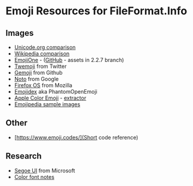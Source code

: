Emoji Resources for FileFormat.Info
===================================

Images
------
 * [Unicode.org comparison](http://unicode.org/emoji/charts/full-emoji-list.html)
 * [Wikipedia comparison](https://commons.wikimedia.org/wiki/Emoji)
 * [EmojiOne](https://www.emojione.com/) - ([GitHub](https://github.com/emojione/emojione/tree/2.2.7/assets) - assets in 2.2.7 branch)
 * [Twemoji](https://github.com/twitter/twemoji/tree/gh-pages/2/svg) from Twitter
 * [Gemoji](https://github.com/github/gemoji) from Github
 * [Noto](https://github.com/googlei18n/noto-emoji) from Google
 * [Firefox OS](https://github.com/mozilla/fxemoji) from Mozilla
 * [Emojidex](https://github.com/emojidex/emojidex-vectors) aka PhantomOpenEmoji
 * [Apple Color Emoji](https://en.wikipedia.org/wiki/Apple_Color_Emoji) - [extractor](https://github.com/tmm1/emoji-extractor)
 * [Emojipedia sample images](https://emojipedia.org/emojipedia/)

Other
-----
 * [https://www.emoji.codes/](Short code reference)
 
Research
--------
 * [Segoe UI](https://en.wikipedia.org/wiki/Segoe#Emoji_demo) from Microsoft
 * [Color font notes](http://blog.symbolset.com/multicolor-fonts)
